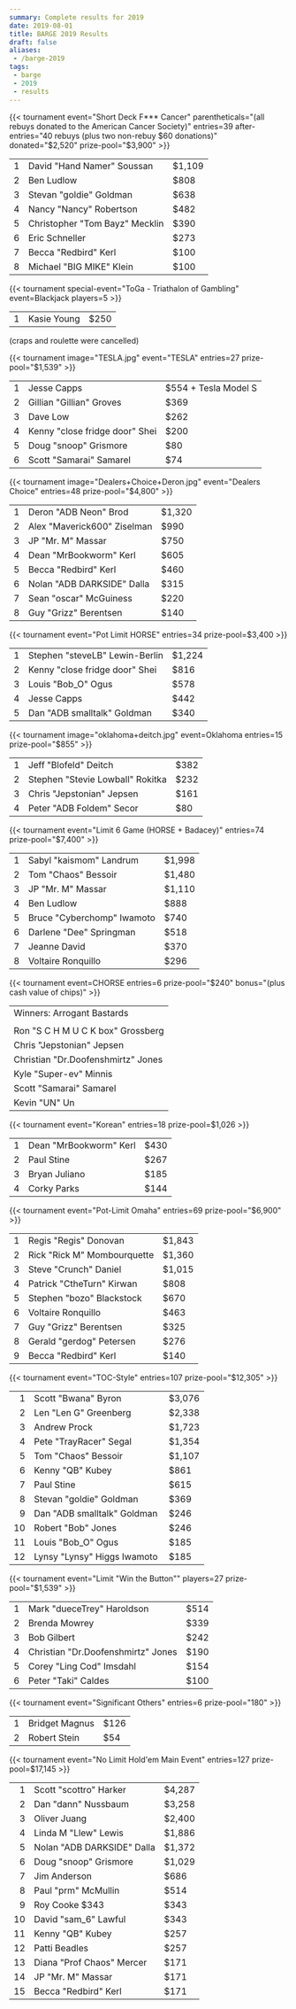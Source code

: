 ```yaml
---
summary: Complete results for 2019
date: 2019-08-01
title: BARGE 2019 Results
draft: false
aliases:
 - /barge-2019
tags:
 - barge
 - 2019
 - results
---
```


{{< tournament
    event="Short Deck F*** Cancer"
    parentheticals="(all rebuys donated to the American Cancer Society)"
    entries=39
    after-entries="40 rebuys (plus two non-rebuy $60 donations)"
    donated="$2,520"
    prize-pool="$3,900" >}}

|   |                                          |        |
|--:|------------------------------------------|--------|
| 1 | David &quot;Hand Namer&quot; Soussan     | $1,109 |
| 2 | Ben Ludlow                               | $808   |
| 3 | Stevan &quot;goldie&quot; Goldman        | $638   |
| 4 | Nancy &quot;Nancy&quot; Robertson        | $482   |
| 5 | Christopher &quot;Tom Bayz&quot; Mecklin | $390   |
| 6 | Eric Schneller                           | $273   |
| 7 | Becca &quot;Redbird&quot; Kerl           | $100   |
| 8 | Michael &quot;BIG MIKE&quot; Klein       | $100   |


{{< tournament
    special-event="ToGa - Triathalon of Gambling"
    event=Blackjack
    players=5 >}}

|   |             |      |
|--:|-------------|------|
| 1 | Kasie Young | $250 |

(craps and roulette were cancelled)

{{< tournament
    image="TESLA.jpg"
    event="TESLA"
    entries=27
    prize-pool="$1,539" >}}

|   |                                          |                      |
|--:|------------------------------------------|----------------------|
| 1 | Jesse Capps                              | $554 + Tesla Model S |
| 2 | Gillian &quot;Gillian&quot; Groves       | $369                 |
| 3 | Dave Low                                 | $262                 |
| 4 | Kenny &quot;close fridge door&quot; Shei | $200                 |
| 5 | Doug &quot;snoop&quot; Grismore          | $80                  |
| 6 | Scott &quot;Samarai&quot; Samarel        | $74                  |
 
{{< tournament
    image="Dealers+Choice+Deron.jpg"
    event="Dealers Choice"
    entries=48
    prize-pool="$4,800" >}}

|   |                                       |        |
|--:|---------------------------------------|--------|
| 1 | Deron &quot;ADB Neon&quot; Brod       | $1,320 |
| 2 | Alex &quot;Maverick600&quot; Ziselman | $990   |
| 3 | JP &quot;Mr. M&quot; Massar           | $750   |
| 4 | Dean &quot;MrBookworm&quot; Kerl      | $605   |
| 5 | Becca &quot;Redbird&quot; Kerl        | $460   |
| 6 | Nolan &quot;ADB DARKSIDE&quot; Dalla  | $315   |
| 7 | Sean &quot;oscar&quot; McGuiness      | $220   |
| 8 | Guy &quot;Grizz&quot; Berentsen       | $140   |
 
{{< tournament
    event="Pot Limit HORSE"
    entries=34
    prize-pool=$3,400 >}}

|   |                                          |        |
|--:|------------------------------------------|--------|
| 1 | Stephen &quot;steveLB&quot; Lewin-Berlin | $1,224 |
| 2 | Kenny &quot;close fridge door&quot; Shei | $816   |
| 3 | Louis &quot;Bob\_O&quot; Ogus            | $578   |
| 4 | Jesse Capps                              | $442   |
| 5 | Dan &quot;ADB smalltalk&quot; Goldman    | $340   |


{{< tournament
    image="oklahoma+deitch.jpg"
    event=Oklahoma
    entries=15
    prize-pool="$855" >}}

|   |             |      |
|--:|-------------|------|
| 1 | Jeff &quot;Blofeld&quot; Deitch |  $382 ||
| 2 | Stephen &quot;Stevie Lowball&quot; Rokitka | $232 |
| 3 | Chris &quot;Jepstonian&quot; Jepsen |  $161 |
| 4 | Peter &quot;ADB Foldem&quot; Secor |  $80 |
 
{{< tournament
    event="Limit 6 Game (HORSE + Badacey)"
    entries=74
    prize-pool="$7,400" >}}

|   |                                      |        |
|--:|--------------------------------------|--------|
| 1 | Sabyl &quot;kaismom&quot; Landrum    | $1,998 |
| 2 | Tom &quot;Chaos&quot; Bessoir        | $1,480 |
| 3 | JP &quot;Mr. M&quot; Massar          | $1,110 |
| 4 | Ben Ludlow                           | $888   |
| 5 | Bruce &quot;Cyberchomp&quot; Iwamoto | $740   |
| 6 | Darlene &quot;Dee&quot; Springman    | $518   |
| 7 | Jeanne David                         | $370   |
| 8 | Voltaire Ronquillo                   | $296   |

{{< tournament
    event=CHORSE
    entries=6
    prize-pool="$240"
    bonus="(plus cash value of chips)" >}}

|                                              |
|----------------------------------------------|
| Winners: Arrogant Bastards                   |
|                                              |
| Ron &quot;S C H M U C K box&quot; Grossberg  |
| Chris &quot;Jepstonian&quot; Jepsen          |
| Christian &quot;Dr.Doofenshmirtz&quot; Jones |
| Kyle &quot;Super-ev&quot; Minnis             |
| Scott &quot;Samarai&quot; Samarel            |
| Kevin &quot;UN&quot; Un                      |

 {{< tournament
    event="Korean"
    entries=18
    prize-pool=$1,026 >}}

|   |                                  |      |
|--:|----------------------------------|------|
| 1 | Dean &quot;MrBookworm&quot; Kerl | $430 |
| 2 | Paul Stine                       | $267 |
| 3 | Bryan Juliano                    | $185 |
| 4 | Corky Parks                      | $144 |

{{< tournament
    event="Pot-Limit Omaha"
    entries=69
    prize-pool="$6,900" >}}

|   |                                       |        |
|--:|---------------------------------------|--------|
| 1 | Regis &quot;Regis&quot; Donovan       | $1,843 |
| 2 | Rick &quot;Rick M&quot; Mombourquette | $1,360 |
| 3 | Steve &quot;Crunch&quot; Daniel       | $1,015 |
| 4 | Patrick &quot;CtheTurn&quot; Kirwan   | $808   |
| 5 | Stephen &quot;bozo&quot; Blackstock   | $670   |
| 6 | Voltaire Ronquillo                    | $463   |
| 7 | Guy &quot;Grizz&quot; Berentsen       | $325   |
| 8 | Gerald &quot;gerdog&quot; Petersen    | $276   |
| 9 | Becca &quot;Redbird&quot; Kerl        | $140   |
 
{{< tournament
    event="TOC-Style"
    entries=107
    prize-pool="$12,305" >}}

|    |                                             |        |
|---:|---------------------------------------------|--------|
|  1 | Scott &quot;Bwana&quot; Byron               | $3,076 |
|  2 | Len &quot;Len G&quot; Greenberg             | $2,338 |
|  3 | Andrew Prock                                | $1,723 |
|  4 | Pete &quot;TrayRacer&quot; Segal            | $1,354 |
|  5 | Tom &quot;Chaos&quot; Bessoir               | $1,107 |
|  6 | Kenny &quot;QB&quot; Kubey                  | $861   |
|  7 | Paul Stine                                  | $615   |
|  8 | Stevan &quot;goldie&quot; Goldman           | $369   |
|  9 | Dan &quot;ADB smalltalk&quot; Goldman&nbsp; | $246   |
| 10 | Robert &quot;Bob&quot; Jones                | $246   |
| 11 | Louis &quot;Bob\_O&quot; Ogus               | $185   |
| 12 | Lynsy &quot;Lynsy&quot; Higgs Iwamoto       | $185   |
 
 {{< tournament
    event="Limit \"Win the Button\""
    players=27
    prize-pool="$1,539" >}}

|   |                                              |      |
|--:|----------------------------------------------|------|
| 1 | Mark &quot;dueceTrey&quot; Haroldson         | $514 |
| 2 | Brenda Mowrey                                | $339 |
| 3 | Bob Gilbert                                  | $242 |
| 4 | Christian &quot;Dr.Doofenshmirtz&quot; Jones | $190 |
| 5 | Corey &quot;Ling Cod&quot; Imsdahl           | $154 |
| 6 | Peter &quot;Taki&quot; Caldes                | $100 |

{{< tournament
    event="Significant Others"
    entries=6
    prize-pool="180" >}}

|   |                |      |
|--:|----------------|------|
| 1 | Bridget Magnus | $126 |
| 2 | Robert Stein   | $54  |

 {{< tournament
    event="No Limit Hold'em Main Event"
    entries=127
    prize-pool=$17,145 >}}

|    |                                      |        |
|---:|--------------------------------------|--------|
|  1 | Scott &quot;scottro&quot; Harker     | $4,287 |
|  2 | Dan &quot;dann&quot; Nussbaum        | $3,258 |
|  3 | Oliver Juang                         | $2,400 |
|  4 | Linda M &quot;Llew&quot; Lewis       | $1,886 |
|  5 | Nolan &quot;ADB DARKSIDE&quot; Dalla | $1,372 |
|  6 | Doug &quot;snoop&quot; Grismore      | $1,029 |
|  7 | Jim Anderson                         | $686   |
|  8 | Paul &quot;prm&quot; McMullin        | $514   |
|  9 | Roy Cooke $343                       | $343   |
| 10 | David &quot;sam_6&quot; Lawful       | $343   |
| 11 | Kenny &quot;QB&quot; Kubey           | $257   |
| 12 | Patti Beadles                        | $257   |
| 13 | Diana &quot;Prof Chaos&quot; Mercer  | $171   |
| 14 | JP &quot;Mr. M&quot; Massar          | $171   |
| 15 | Becca &quot;Redbird&quot; Kerl       | $171   |
